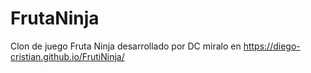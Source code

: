 # FrutaNinja
Clon de juego Fruta Ninja desarrollado por DC
miralo en  https://diego-cristian.github.io/FrutiNinja/
